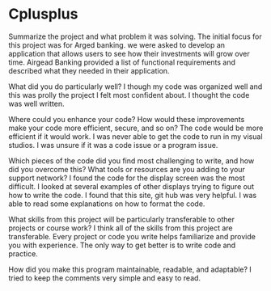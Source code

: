 # Cplusplus
Summarize the project and what problem it was solving.
   The initial focus for this project was for Arged banking. we were asked to develop an application that allows users to see how their investments will grow over time. Airgead   Banking provided a list of functional requirements and described what they needed in their application.

What did you do particularly well?
I though my code was organized well and this was prolly the project I felt most confident about.  I thought the code was well written.

Where could you enhance your code? How would these improvements make your code more efficient, secure, and so on?
The code would be more efficient if it would work.  I was never able to get the code to run in my visual studios. I was unsure if it was a code issue or a program issue.

Which pieces of the code did you find most challenging to write, and how did you overcome this? What tools or resources are you adding to your support network?
I found the code for the display screen was the most difficult.  I looked at several examples of other displays trying to figure out how to write the code.  I found that this site, git hub was very helpful.  I was able to read some explanations on how to format the code.

What skills from this project will be particularly transferable to other projects or course work?
I think all of the skills from this project are transferable.  Every project or code you write helps familiarize and provide you with experience.  The only way to get better is to write code and practice.

How did you make this program maintainable, readable, and adaptable?
I tried to keep the comments very simple and easy to read.
